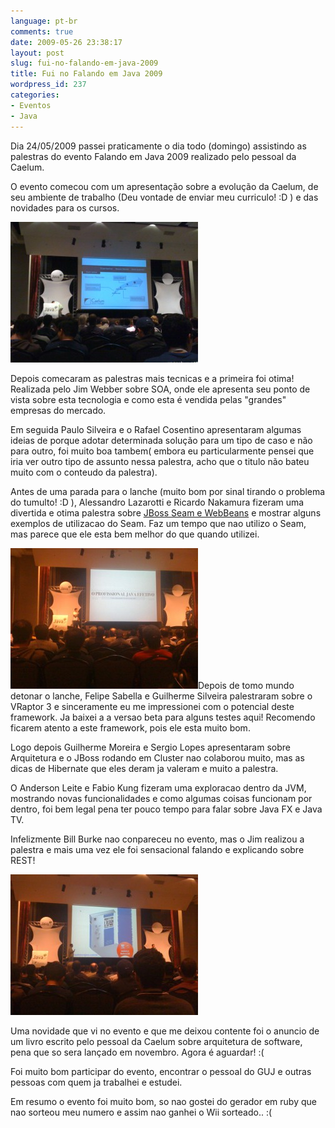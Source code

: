 ```yaml
---
language: pt-br
comments: true
date: 2009-05-26 23:38:17
layout: post
slug: fui-no-falando-em-java-2009
title: Fui no Falando em Java 2009
wordpress_id: 237
categories:
- Eventos
- Java
---
```


Dia 24/05/2009 passei praticamente o dia todo (domingo) assistindo as palestras do evento Falando em Java 2009 realizado pelo pessoal da Caelum.

O evento comecou com um apresentação sobre a evolução da Caelum, de seu ambiente de trabalho (Deu vontade de enviar meu curriculo! :D ) e das novidades para os cursos. 

![img_0138](/images/2009/05/img_0138-300x225.jpg)

Depois comecaram as palestras mais tecnicas e a primeira foi otima! Realizada pelo Jim Webber sobre SOA, onde ele apresenta seu ponto de vista sobre esta tecnologia e como esta é vendida pelas "grandes" empresas do mercado.

Em seguida Paulo Silveira e o Rafael Cosentino apresentaram algumas ideias de porque adotar determinada solução para um tipo de caso e não para outro, foi muito boa tambem( embora eu particularmente pensei que iria ver outro tipo de assunto nessa palestra, acho que o titulo não bateu muito com o conteudo da palestra).

Antes de uma parada para o lanche (muito bom por sinal tirando o problema do tumulto! :D ), Alessandro Lazarotti e Ricardo Nakamura fizeram uma divertida e otima palestra sobre [JBoss Seam e WebBeans](http://www.caelum.com.br/falando-em-java/alazarroti_cv.html?height=300&width=300) e mostrar alguns exemplos de utilizacao do Seam. Faz um tempo que nao utilizo o Seam, mas parece que ele esta bem melhor do que quando utilizei.

![img_0145](/images/2009/05/img_0145-300x225.jpg)Depois de tomo mundo detonar o lanche, Felipe Sabella e Guilherme Silveira palestraram sobre o VRaptor 3 e sinceramente eu me impressionei com o potencial deste framework. Ja baixei a a versao beta para alguns testes aqui! Recomendo ficarem atento a este framework, pois ele esta muito bom.

Logo depois Guilherme Moreira e Sergio Lopes apresentaram sobre Arquitetura e o JBoss rodando em Cluster nao colaborou muito, mas as dicas de Hibernate que eles deram ja valeram e muito a palestra.

O Anderson Leite e Fabio Kung fizeram uma exploracao dentro da JVM, mostrando novas funcionalidades e como algumas coisas funcionam por dentro, foi bem legal pena ter pouco tempo para falar sobre Java FX e Java TV.

Infelizmente Bill Burke nao conpareceu no evento, mas o Jim realizou a palestra e mais uma vez ele foi sensacional falando e explicando sobre REST!

![img_0141](/images/2009/05/img_0141-300x225.jpg)

Uma novidade que vi no evento e que me deixou contente foi o anuncio de um livro escrito pelo pessoal da Caelum sobre arquitetura de software, pena que so sera lançado em novembro. Agora é aguardar! :(

Foi muito bom participar do evento, encontrar o pessoal do GUJ e outras pessoas com quem ja trabalhei e estudei.

Em resumo o evento foi muito bom, so nao gostei do gerador em ruby que nao sorteou meu numero e assim nao ganhei o Wii sorteado.. :(